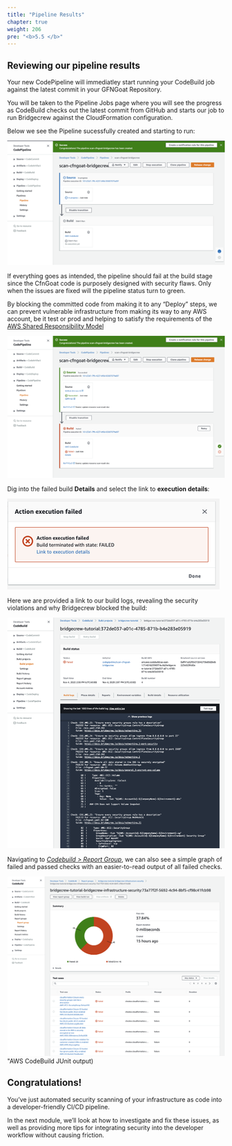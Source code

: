 ```yaml
---
title: "Pipeline Results"
chapter: true
weight: 206
pre: "<b>5.5 </b>"
---
```


## Reviewing our pipeline results
Your new CodePipeline will immediatley start running your CodeBuild job against the latest commit in your GFNGoat Repository.

You will be taken to the Pipeline Jobs page where you will see the progress as CodeBuild checks out the latest commit from GitHub and starts our job to run Bridgecrew against the CloudFormation configuration.

Below we see the Pipeline sucessfully created and starting to run:

![AWS CodeBuild Run Status](./images/runpipeline-1.png "AWS CodeBuild Run Status")

If everything goes as intended, the pipeline should fail at the build stage since the CfnGoat code is purposely designed with security flaws. Only when the issues are fixed will the pipeline status turn to green.


By blocking the committed code from making it to any “Deploy” steps, we can prevent vulnerable infrastructure from making its way to any AWS account, be it test or prod and helping to satisfy the requirements of the [AWS Shared Responsibility Model](https://aws.amazon.com/compliance/shared-responsibility-model/)


![AWS CodeBuild Run Failed](./images/runpipeline-3.png "AWS CodeBuild Run Failed")

Dig into the failed build **Details** and select the link to **execution details**:

![AWS CodeBuild Run Failed](./images/runpipeline-4.png "AWS CodeBuild Run Failed")

Here we are provided a link to our build logs, revealing the security violations and why Bridgecrew blocked the build:

![AWS CodeBuild Run Failed](./images/runpipeline-5.png "AWS CodeBuild Run Failed")


Navigating to [*Codebuild > Report Group*](https://console.aws.amazon.com/codesuite/codebuild/), we can also see a simple graph of failed and passed checks with an easier-to-read output of all failed checks. 

![AWS CodeBuild JUnit output](./images/junit-codebuild-output-report.png) "AWS CodeBuild JUnit output)

## Congratulations!
You’ve just automated security scanning of your infrastructure as code into a developer-friendly CI/CD pipeline.

In the next module, we’ll look at how to investigate and fix these issues, as well as providing more tips for integrating security into the developer workflow without causing friction.

